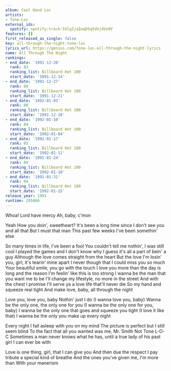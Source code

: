 ```yaml
---
album: Cool Hand Loc
artists:
- Tone-Loc
external_ids:
  spotify: spotify:track:5XlgIjaIwqD5q5dVjdVo9V
features: []
first_released_as_single: false
key: all-through-the-night-tone-loc
lyrics_url: https://genius.com/Tone-loc-all-through-the-night-lyrics
name: All Through The Night
rankings:
- end_date: '1991-12-20'
  rank: 83
  ranking_list: Billboard Hot 100
  start_date: '1991-12-14'
- end_date: '1991-12-27'
  rank: 80
  ranking_list: Billboard Hot 100
  start_date: '1991-12-21'
- end_date: '1992-01-03'
  rank: 80
  ranking_list: Billboard Hot 100
  start_date: '1991-12-28'
- end_date: '1992-01-10'
  rank: 84
  ranking_list: Billboard Hot 100
  start_date: '1992-01-04'
- end_date: '1992-01-17'
  rank: 85
  ranking_list: Billboard Hot 100
  start_date: '1992-01-11'
- end_date: '1992-01-24'
  rank: 89
  ranking_list: Billboard Hot 100
  start_date: '1992-01-18'
- end_date: '1992-01-31'
  rank: 94
  ranking_list: Billboard Hot 100
  start_date: '1992-01-25'
release_year: 1991
runtime: 295066
---
```

Whoa!
Lord have mercy
Ah, baby, c'mon


Yeah
How you doin', sweetheart?
It's been a long time since I don't see you and all that
But I must that man
This past few weeks
I've been somethin' else


So many times in life, I've been a fool
You couldn't tell me nothin', I was still cool
I played the games and I don't know why
I guess it's all a part of bein' a guy
Although the love comes straight from the heart
But the love I'm losin' you, girl, it's tearin' mine apart
I never though that I could miss you so much
Your beautiful smile, you go with the touch
I love you more than the day is long and the reason I'm feelin' like this is too strong
I wanna be the man that you want me to be
I'll change my lifestyle, no more in the street
And with the chest I promise I'll serve ya a love life that'll never die
So my hand and squeeze real tight
And make love, baby, all through the night


Love you, love you, baby
Nothin' just I do
(I wanna love you, baby)
Wanna be the only one, the only one for you
(I wanna be the only one for you, baby)
I wanna be the only one that goes and squeeze you tight
(I love it like that)
I wanna be the only you make up every night


Every night I fall asleep with you on my mind
The picture is perfect but I still seem blind
To the fact that all you wanted was me, Mr. Smith
Not Tone L-O-C
Sometimes a man never knows what he has, until a true lady of his past
 girl I can ever be with

Love is one thing, girl, that I can give you
And then due the respect I pay tribute
 a special kind of breathe
And the ones you've given me, I'm more than
With your manerism

